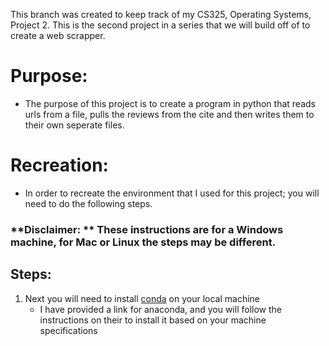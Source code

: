 This branch was created to keep track of my CS325, Operating Systems, Project 2. This is the second project in a series that we will build off of to create a web scrapper.

# Purpose:

   - The purpose of this project is to create a program in python that reads urls from a file, pulls the reviews from the cite and then writes them to their own seperate files.

# Recreation:

   - In order to recreate the environment that I used for this project; you will need to do the following steps. 
   ### **Disclaimer: ** These instructions are for a Windows machine, for Mac or Linux the steps may be different.

## Steps:
   1. Next you will need to install [conda](https://docs.anaconda.com/miniconda/miniconda-install/) on your local machine 
      - I have provided a link for anaconda, and you will follow the instructions on their to install it based on your machine specifications